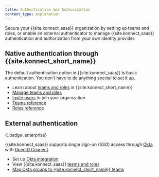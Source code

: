 ```yaml
---
title: Authentication and Authorization
content_type: explanation
---
```


Secure your {{site.konnect_saas}} organization by setting up teams and roles,
or enable an external authenticator to manage
{{site.konnect_saas}} authentication and authorization from your own identity
provider.

## Native authentication through {{site.konnect_short_name}}

The default authentication option in {{site.konnect_saas}} is basic
authentication. You don't have to do anything special to set it up.

* Learn about [teams and roles](/konnect/org-management/teams-and-roles) in {{site.konnect_short_name}}
* [Manage teams and roles](/konnect/org-management/teams-and-roles/manage)
* [Invite users](/konnect/org-management/users) to join your
organization
* [Teams reference](/konnect/org-management/teams-and-roles/teams-reference)
* [Roles reference](/konnect/org-management/teams-and-roles/roles-reference)

## External authentication
{:.badge .enterprise}

{{site.konnect_saas}} supports single sign-on (SSO) access through
[Okta](https://developer.okta.com/docs/guides/) with
[OpenID Connect](https://developer.okta.com/docs/concepts/oauth-openid/#openid-connect).

* Set up [Okta integration](/konnect/org-management/okta-idp)
* View {{site.konnect_saas}} [teams and roles](/konnect/org-management/teams-and-roles)
* [Map Okta groups to {{site.konnect_short_name}} teams](/konnect/org-management/okta-idp/#map-roles-to-groups)
